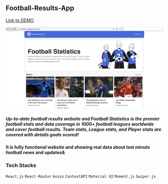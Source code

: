 ## Football-Results-App

[Link to DEMO](https://statistics-football.netlify.app/)

![Screenshot](Football-Statistics.png)

##### Up-to-date football results website and Football Statistics is the premier football stats and data coverage in 1000+ football leagues worldwide and cover football results. Team stats, League stats, and Player stats are covered with details goals scored!
#### It is fully functional website and showing real data about last minute football news and updates&

### Tech Stacks
`React.js` `React-Router` `Axios` `ContextAPI` `Material UI` `Moment.js` `Swiper.js`
